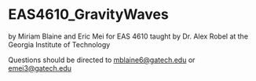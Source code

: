 # EAS4610_GravityWaves

by Miriam Blaine and Eric Mei
for EAS 4610 taught by Dr. Alex Robel at the Georgia Institute of Technology

Questions should be directed to mblaine6@gatech.edu or emei3@gatech.edu
